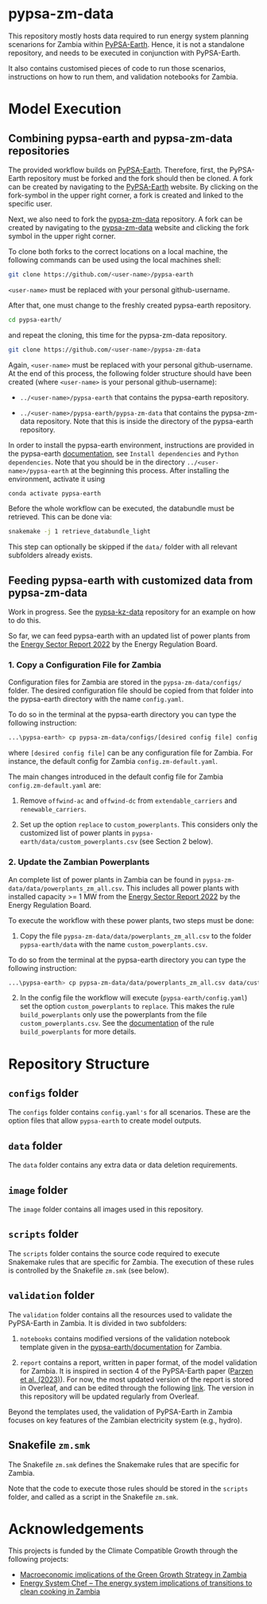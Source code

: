 # pypsa-zm-data

This repository mostly hosts data required to run energy system planning scenarions for Zambia within [PyPSA-Earth](https://github.com/pypsa-meets-earth/pypsa-earth). Hence, it is not a standalone repository, and needs to be executed in conjunction with PyPSA-Earth.

 It also contains customised pieces of code to run those scenarios, instructions on how to run them, and validation notebooks for Zambia.

# Model Execution

## Combining pypsa-earth and pypsa-zm-data repositories

The provided workflow builds on [PyPSA-Earth](https://github.com/pypsa-meets-earth/pypsa-earth). Therefore, first, the PyPSA-Earth repository must be forked and the fork should then be cloned. A fork can be created by navigating to the [PyPSA-Earth](https://github.com/pypsa-meets-earth/pypsa-earth) website. By clicking on the fork-symbol in the upper right corner, a fork is created and linked to the specific user.

Next, we also need to fork the [pypsa-zm-data](https://github.com/pypsa-meets-earth/pypsa-zm-data) repository. A fork can be created by navigating to the [pypsa-zm-data](https://github.com/pypsa-meets-earth/pypsa-zm-data) website and clicking the fork symbol in the upper right corner.

To clone both forks to the correct locations on a local machine, the following commands can be used using the local machines shell:
```bash
git clone https://github.com/<user-name>/pypsa-earth
```
`<user-name>` must be replaced with your personal github-username.

After that, one must change to the freshly created pypsa-earth repository.
```bash
cd pypsa-earth/
```
and repeat the cloning, this time for the pypsa-zm-data repository.
```bash
git clone https://github.com/<user-name>/pypsa-zm-data
```
Again, `<user-name>` must be replaced with your personal github-username. At the end of this process, the following folder structure should have been created (where `<user-name>` is your personal github-username):

- `../<user-name>/pypsa-earth` that contains the pypsa-earth repository.

- `../<user-name>/pypsa-earth/pypsa-zm-data` that contains the pypsa-zm-data repository. Note that this is inside the directory of the pypsa-earth repository.

In order to install the pypsa-earth environment, instructions are provided in the pypsa-earth [documentation](https://pypsa-earth.readthedocs.io/en/latest/installation.html), see `Install dependencies` and `Python dependencies`. Note that you should be in the directory `../<user-name>/pypsa-earth` at the beginning this process.
After installing the environment, activate it using
```bash
conda activate pypsa-earth
```
Before the whole workflow can be executed, the databundle must be retrieved. This can be done via:
```bash
snakemake -j 1 retrieve_databundle_light
```
This step can optionally be skipped if the `data/` folder with all relevant subfolders already exists.

## Feeding pypsa-earth with customized data from pypsa-zm-data

Work in progress. See the [pypsa-kz-data](https://github.com/pypsa-meets-earth/pypsa-kz-data) repository for an example on how to do this.

So far, we can feed pypsa-earth with an updated list of power plants from the [Energy Sector Report 2022](https://www.erb.org.zm/statistics) by the Energy Regulation Board.

### 1. Copy a Configuration File for Zambia

Configuration files for Zambia are stored in the `pypsa-zm-data/configs/` folder. The desired configuration file should be copied from that folder into the pypsa-earth directory with the name `config.yaml`.

To do so in the terminal at the pypsa-earth directory you can type the following instruction:

```bash
...\pypsa-earth> cp pypsa-zm-data/configs/[desired config file] config.yaml
```
where `[desired config file]` can be any configuration file for Zambia. For instance, the default config for Zambia `config.zm-default.yaml`.

The main changes introduced in the default config file for Zambia `config.zm-default.yaml` are:

1. Remove `offwind-ac` and `offwind-dc` from `extendable_carriers` and `renewable_carriers`.

2. Set up the option `replace` to `custom_powerplants`. This considers only the customized list of power plants in `pypsa-earth/data/custom_powerplants.csv` (see Section 2 below).

### 2. Update the Zambian Powerplants

An complete list of power plants in Zambia can be found in `pypsa-zm-data/data/powerplants_zm_all.csv`. This includes all power plants with installed capacity >= 1 MW from the [Energy Sector Report 2022](https://www.erb.org.zm/statistics) by the Energy Regulation Board.

To execute the workflow with these power plants, two steps must be done:

1. Copy the file `pypsa-zm-data/data/powerplants_zm_all.csv` to the folder `pypsa-earth/data` with the name `custom_powerplants.csv`.

To do so from the terminal at the pypsa-earth directory you can type the following instruction:

```bash
...\pypsa-earth> cp pypsa-zm-data/data/powerplants_zm_all.csv data/custom_powerplants.csv
```

2. In the config file the workflow will execute (`pypsa-earth/config.yaml`) set the option `custom_powerplants` to `replace`. This makes the rule `build_powerplants` only use the powerplants from the file `custom_powerplants.csv`. See the [documentation](https://pypsa-earth.readthedocs.io/en/latest/populate/build_powerplants.html) of the rule `build_powerplants` for more details.

# Repository Structure

## `configs` folder

The `configs` folder contains `config.yaml's` for all scenarios. These are the option files that allow `pypsa-earth` to create model outputs.

## `data` folder

The `data` folder contains any extra data or data deletion requirements.

## `image` folder

The `image` folder contains all images used in this repository.

## `scripts` folder

The `scripts` folder contains the source code required to execute Snakemake rules that are specific for Zambia. The execution of these rules is controlled by the Snakefile `zm.smk` (see below).

## `validation` folder

The `validation` folder contains all the resources used to validate the PyPSA-Earth in Zambia. It is divided in two subfolders:

1. `notebooks` contains modified versions of the validation notebook template given in the [pypsa-earth/documentation](https://github.com/pypsa-meets-earth/documentation/tree/main/notebooks/validation) for Zambia.

2. `report` contains a report, written in paper format, of the model validation for Zambia. It is inspired in section 4 of the PyPSA-Earth paper ([Parzen et al. (2023)](https://doi.org/10.1016/j.apenergy.2023.121096)). For now, the most updated version of the report is stored in Overleaf, and can be edited through the following [link](https://www.overleaf.com/9955214172jymhghfymjrx). The version in this repository will be updated regularly from Overleaf.

Beyond the templates used, the validation of PyPSA-Earth in Zambia focuses on key features of the Zambian electricity system (e.g., hydro).

## Snakefile `zm.smk`

The Snakefile `zm.smk` defines the Snakemake rules that are specific for Zambia.

Note that the code to execute those rules should be stored in the `scripts` folder, and called as a script in the Snakefile `zm.smk`. 

# Acknowledgements

This projects is funded by the Climate Compatible Growth through the following projects:

- [Macroeconomic implications of the Green Growth Strategy in Zambia](https://drive.google.com/file/d/1n9l50KhCGH4l07Kqsu1wiRGweubw0TYj/view?usp=sharing)
- [Energy System Chef – The energy system implications of transitions to clean cooking in Zambia](https://drive.google.com/file/d/1Sgr3NXm2F5gEFea_qEvJ-OWaNmSAjHMx/view?usp=sharing)
